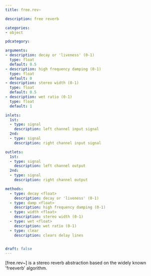 ```yaml
---
title: free.rev~

description: free reverb

categories:
- object

pdcategory:

arguments:
- description: decay or 'liveness' (0-1)
  type: float
  default: 0.5
- description: high frequency damping (0-1)
  type: float
  default: 0
- description: stereo width (0-1)
  type: float
  default: 0.5
- description: wet ratio (0-1)
  type: float
  default: 1

inlets:
  1st:
  - type: signal
    description: left channel input signal
  2nd:
  - type: signal
    description: right channel input signal

outlets:
  1st:
  - type: signal
    description: left channel output
  2nd:
  - type: signal
    description: right channel output

methods:
  - type: decay <float>
    description: decay or 'liveness' (0-1)
  - type: damp <float>
    description: high frequency damping (0-1)
  - type: width <float>
    description: stereo width (0-1)
  - type: wet <float>
    description: wet ratio (0-1)
  - type: clear
    description: clears delay lines


draft: false
---
```


[free.rev~] is a stereo reverb abstraction based on the widely known 'freeverb' algorithm.

